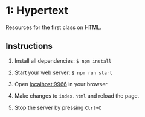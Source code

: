 # 1: Hypertext

Resources for the first class on HTML.

## Instructions

1. Install all dependencies: `$ npm install`

2. Start your web server: `$ npm run start`

3. Open [localhost:9966](http://localhost:9966) in your browser

4. Make changes to `index.html` and reload the page.

5. Stop the server by pressing `Ctrl+C`